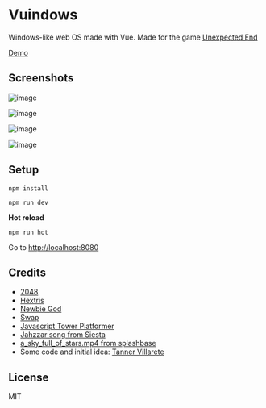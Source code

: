 Vuindows
======

Windows-like web OS made with Vue. Made for the game [Unexpected End](https://store.steampowered.com/app/740170/Unexpected_End/)

[Demo](https://marcmascarell.github.io/Vuindows/)

Screenshots
------
![image](https://user-images.githubusercontent.com/642299/51568990-6aad0980-1e9b-11e9-9640-dbd487801b2d.png)

![image](https://user-images.githubusercontent.com/642299/51569093-ad6ee180-1e9b-11e9-9eba-a04055c58bde.png)

![image](https://user-images.githubusercontent.com/642299/51569256-25d5a280-1e9c-11e9-960e-816db0786248.png)

![image](https://user-images.githubusercontent.com/642299/51569454-b14f3380-1e9c-11e9-9f20-06c6546ae0ca.png)

Setup
------

`npm install`

`npm run dev`

**Hot reload**

`npm run hot`

Go to [http://localhost:8080]()

Credits
------
- [2048](https://github.com/gabrielecirulli/2048)
- [Hextris](https://github.com/Hextris/hextris)
- [Newbie God](https://github.com/nuria-fl/ld38)
- [Swap](https://github.com/nmoroze/swap)
- [Javascript Tower Platformer](https://github.com/jakesgordon/javascript-tower-platformer)
- [Jahzzar song from Siesta](http://freemusicarchive.org/music/Jahzzar/Travellers_Guide/Siesta)
- [a_sky_full_of_stars.mp4 from splashbase](http://www.splashbase.co/)
- Some code and initial idea: [Tanner Villarete](https://github.com/tvillarete/Win10-Replica)


License
------
MIT

